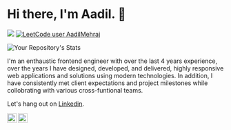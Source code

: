 # Hi there, I'm Aadil.  👋

![](https://komarev.com/ghpvc/?username=AadilMehrajBhat&label=Views)   [![LeetCode user AadilMehraj](https://img.shields.io/badge/dynamic/json?style=flat&labelColor=black&color=%23ffa116&label=Solved&query=solved&url=https%3A%2F%2Fleetcode-badge.vercel.app%2Fapi%2Fusers%2FAadilMehraj&logo=leetcode&logoColor=yellow)](https://leetcode.com/AadilMehraj/)  

![Your Repository's Stats](https://github-readme-stats.vercel.app/api/top-langs/?username=AadilMehrajBhat&layout=compact&theme=blue-green)

I'm an enthaustic frontend engineer with over the last 4 years experience, over the years I have designed, developed, and delivered, highly responsive web applications and solutions using modern technologies.  In addition, I have consistently met client expectations and project milestones while collobrating with various cross-funtional teams.

Let's hang out on [Linkedin](https://www.linkedin.com/in/aadilmehraj).

<a href="https://twitter.com/aadilmbhat">
  <img align="left" alt="Aadil Mehraj | Twitter" width="22px" src="https://raw.githubusercontent.com/peterthehan/peterthehan/master/assets/twitter.svg" />
</a>
<a href="https://www.linkedin.com/in/aadilmehraj">
  <img align="left" alt="Abhishek's LinkedIN" width="22px" src="https://raw.githubusercontent.com/peterthehan/peterthehan/master/assets/linkedin.svg" />
</a>


<!--
**AadilMehrajBhat/AadilMehrajBhat** is a ✨ _special_ ✨ repository because its `README.md` (this file) appears on your GitHub profile.

Here are some ideas to get you started:

- 🔭 I’m currently working on ...
- 🌱 I’m currently learning ...
- 👯 I’m looking to collaborate on ...
- 🤔 I’m looking for help with ...
- 💬 Ask me about ...
- 📫 How to reach me: ...
- 😄 Pronouns: ...
- ⚡ Fun fact: ...
-->
